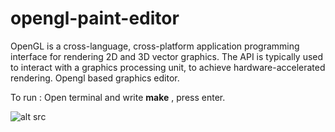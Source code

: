 # opengl-paint-editor
OpenGL is a cross-language, cross-platform application programming interface for rendering 2D and 3D vector graphics. The API is typically used to interact with a graphics processing unit, to achieve hardware-accelerated rendering. 
Opengl based graphics editor.

To run : Open terminal and write **make** , press enter.

![alt src](https://github.com/llsagarll/opengl-paint-editor/blob/master/Screenshot%20from%202020-09-26%2002-03-36.png)
